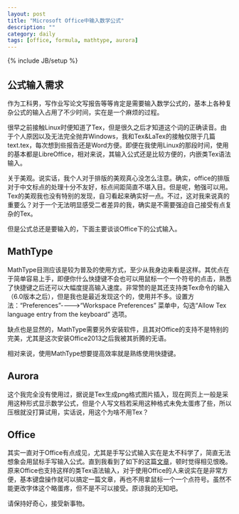 ```yaml
---
layout: post
title: "Microsoft Office中输入数学公式"
description: ""
category: daily
tags: [office, formula, mathtype, aurora]
---
```

{% include JB/setup %}

## 公式输入需求

作为工科男，写作业写论文写报告等等肯定是需要输入数学公式的，基本上各种复杂公式的输入占用了不少时间，实在是一个麻烦的过程。

很早之前接触Linux时便知道了Tex，但是很久之后才知道这个词的正确读音。由于个人原因以及无法完全抛弃Windows，我和Tex&LaTex的接触仅限于几篇text.tex，每次想到些报告还是Word方便。即便在我使用Linux的那段时间，使用的基本都是LibreOffice，相对来说，其输入公式还是比较方便的，内嵌类Tex语法输入。

关于美观。说实话，我个人对于排版的美观真心没怎么注意。确实，office的排版对于中文标点的处理十分不友好，标点间距简直不堪入目。但是呢，勉强可以用。Tex的美观我也没有特别的发现，自习看起来确实好一点。不过，这对我来说真的重要么？对于一个无法明显感受二者差异的我，确实是不需要强迫自己接受有点复杂的Tex。

但是公式总还是要输入的，下面主要谈谈Office下的公式输入。

## MathType

MathType目测应该是较为普及的使用方式，至少从我身边来看是这样。其优点在于简单容易上手，即便你什么快捷键不会也可以用鼠标一个一个符号的点击，熟悉了快捷键之后还可以大幅度提高输入速度。非常赞的是其还支持类Tex命令的输入（6.0版本之后），但是我也是最近发现这个的，使用并不多。设置方法：“Preferences”---->“Workspace Preferences” 菜单中，勾选“Allow Tex language entry from the keyboard” 选项。

缺点也是显然的，MathType需要另外安装软件，且其对Office的支持不是特别的完美，尤其是这次安装Office2013之后我被其折腾的无语。

相对来说，使用MathType想要提高效率就是熟练使用快捷键。


## Aurora 

这个我完全没有使用过，据说是Tex生成png格式图片插入，现在网页上一般是采用这种形式显示数学公式，但是个人写文档若采用这种格式未免太蛋疼了些，所以压根就没打算试用，实话说，用这个为啥不用Tex？

## Office

其实一直对于Office有点成见，尤其是手写公式输入实在是太不科学了，简直无法想象会用鼠标手写输入公式。直到我看到了如下的这篇[文章](http://pan.baidu.com/share/link?shareid=169527&uk=3087520777)，顿时觉得相见恨晚。原来Office也支持这样的类Tex语法输入，对于使用Office的人来说实在是非常方便，基本键盘操作就可以搞定一篇文章，再也不用拿鼠标一个一个点符号。虽然不能更改字体这个略蛋疼，但不是不可以接受。原谅我的无知吧。

请保持好奇心，接受新事物。


